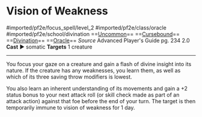 # Vision of Weakness
#imported/pf2e/focus_spell/level_2 #imported/pf2e/class/oracle  #imported/pf2e/school/divination 
==[Uncommon](uncommon.md)== ==[Cursebound](../../../Traits/Cursebound.md)== ==[Divination](divination.md)== ==[Oracle](../../../Traits/Oracle.md)==
*Source* Advanced Player's Guide pg. 234 2.0
**Cast** ► somatic
**Targets** 1 creature

---
You focus your gaze on a creature and gain a flash of divine insight into its nature. If the creature has any weaknesses, you learn them, as well as which of its three saving throw modifiers is lowest.

You also learn an inherent understanding of its movements and gain a +2 status bonus to your next attack roll (or skill check made as part of an attack action) against that foe before the end of your turn. The target is then temporarily immune to vision of weakness for 1 day.